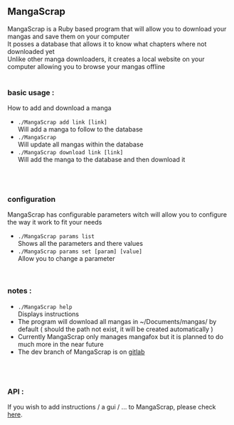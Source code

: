## MangaScrap

MangaScrap is a Ruby based program that will allow you to download your mangas and save them on your computer<br />
It posses a database that allows it to know what chapters where not downloaded yet<br />
Unlike other manga downloaders, it creates a local website on your computer allowing you to browse your mangas offline<br />
<br />

### basic usage :

How to add and download a manga<br />

- `./MangaScrap add link [link]`<br />
Will add a manga to follow to the database
- `./MangaScrap`<br />
Will update all mangas within the database
- `./MangaScrap download link [link]`<br />
Will add the manga to the database and then download it
<br />
<br />

### configuration

MangaScrap has configurable parameters witch will allow you to configure the way it work to fit your needs<br />
- `./MangaScrap params list`<br />
Shows all the parameters and there values
- `./MangaScrap params set [param] [value]`<br />
Allow you to change a parameter<br />
<br />

### notes :

- `./MangaScrap help`<br />
Displays instructions<br />
- The program will download all mangas in ~/Documents/mangas/ by default ( should the path not exist, it will be created automatically )<br />
- Currently MangaScrap only manages mangafox but it is planned to do much more in the near future<br />
- The dev branch of MangaScrap is on [gitlab](https://gitlab.com/Hellfire01/MangaScrapp)
<br />
<br />

### API :

If you wish to add instructions / a gui / ... to MangaScrap, please check [here](sources/api/README.md).
<br />
